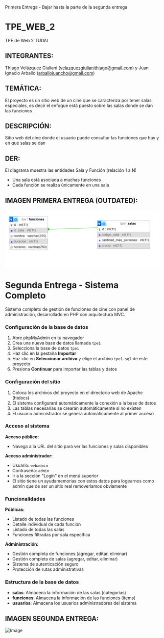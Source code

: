 Primera Entrega - Bajar hasta la parte de la segunda entrega

# TPE_WEB_2
TPE de Web 2 TUDAI
## INTEGRANTES: 
Thiago Velázquez Giuliani (velazquezgiulianithiago@gmail.com) y Juan Ignacio Arballo (arballojuancho@gmail.com)

## TEMÁTICA: 
El proyecto es un sitio web de un cine que se caracteriza por tener salas especiales, es decir el enfoque está puesto sobre las salas donde se dan las funciones

## DESCRIPCIÓN: 
Sitio web del cine donde el usuario puede consultar las funciones que hay y en qué salas se dan

## DER: 
El diagrama muestra las entidades Sala y Función (relación 1 a N)

* Una sala está asociada a muchas funciones
* Cada función se realiza únicamente en una sala

## IMAGEN PRIMERA ENTREGA (OUTDATED):
![image alt](https://github.com/ThiagoVelazquez/TPE_WEB_2/blob/e0d8f80182bccdbcf8ea5ddc11f65cc0c4a25349/DER.jpeg)

# Segunda Entrega - Sistema Completo

Sistema completo de gestión de funciones de cine con panel de administración, desarrollado en PHP con arquitectura MVC.

### Configuración de la base de datos

1. Abre phpMyAdmin en tu navegador
2. Crea una nueva base de datos llamada `tpe1`
3. Selecciona la base de datos `tpe1`
4. Haz clic en la pestaña **Importar**
5. Haz clic en **Seleccionar archivo** y elige el archivo `tpe1.sql` de este proyecto
6. Presiona **Continuar** para importar las tablas y datos

### Configuración del sitio

1. Coloca los archivos del proyecto en el directorio web de Apache (htdocs)
2. El sistema configurará automáticamente la conexión a la base de datos
3. Las tablas necesarias se crearán automáticamente si no existen
4. El usuario administrador se genera automáticamente al primer acceso

### Acceso al sistema

**Acceso público:**
- Navega a la URL del sitio para ver las funciones y salas disponibles

**Acceso administrador:**
- Usuario: `webadmin`
- Contraseña: `admin`
- Ir a la sección "Login" en el menú superior
- El sitio tiene un ayudamemorias con estos datos para logearnos como admin que de ser un sitio real removeríamos obviamente

### Funcionalidades

**Públicas:**
- Listado de todas las funciones
- Detalle individual de cada función
- Listado de todas las salas
- Funciones filtradas por sala específica

**Administración:**
- Gestión completa de funciones (agregar, editar, eliminar)
- Gestión completa de salas (agregar, editar, eliminar)
- Sistema de autenticación seguro
- Protección de rutas administrativas

### Estructura de la base de datos

- **salas**: Almacena la información de las salas (categorías)
- **funciones**: Almacena la información de las funciones (ítems)
- **usuarios**: Almacena los usuarios administradores del sistema

## IMAGEN SEGUNDA ENTREGA:
![Image](https://github.com/user-attachments/assets/028dd15f-0eea-49cf-b8b5-4531a3064ffb)

